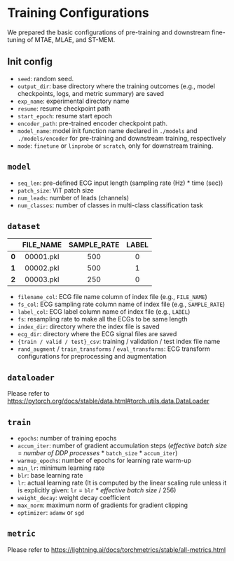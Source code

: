 # Training Configurations

We prepared the basic configurations of pre-training and downstream fine-tuning of MTAE, MLAE, and ST-MEM.


## Init config
- `seed`: random seed.
- `output_dir`: base directory where the training outcomes (e.g., model checkpoints, logs, and metric summary) are saved
- `exp_name`: experimental directory name
- `resume`: resume checkpoint path
- `start_epoch`: resume start epoch
- `encoder_path`: pre-trained encoder checkpoint path.
- `model_name`: model init function name declared in `./models` and `./models/encoder` for pre-training and downstream training, respectively
- `mode`: `finetune` or `linprobe` or `scratch`, only for downstream training.

## `model`
- `seq_len`: pre-defined ECG input length (sampling rate (Hz) * time (sec))
- `patch_size`: ViT patch size
- `num_leads`: number of leads (channels)
- `num_classes`: number of classes in multi-class classification task

## `dataset`
|       | **FILE_NAME** | **SAMPLE_RATE** | **LABEL** |
|:-----:|:-------------:|:---------------:|:---------:|
| **0** |   00001.pkl   |       500       |     0     |
| **1** |   00002.pkl   |       500       |     1     |
| **2** |   00003.pkl   |       250       |     0     |
- `filename_col`: ECG file name column of index file (e.g., `FILE_NAME`)
- `fs_col`: ECG sampling rate column name of index file (e.g., `SAMPLE_RATE`)
- `label_col`: ECG label column name of index file (e.g., `LABEL`)
- `fs`: resampling rate to make all the ECGs to be same length
- `index_dir`: directory where the index file is saved
- `ecg_dir`: directory where the ECG signal files are saved
- `{train / valid / test}_csv`: training / validation / test index file name
- `rand_augment` / `train_transforms` / `eval_transforms`: ECG transform configurations for preprocessing and augmentation

## `dataloader`
Please refer to https://pytorch.org/docs/stable/data.html#torch.utils.data.DataLoader

## `train`
- `epochs`: number of training epochs
- `accum_iter`: number of gradient accumulation steps (_effective batch size_ = _number of DDP processes_ * `batch_size` * `accum_iter`)
- `warmup_epochs`: number of epochs for learning rate warm-up
- `min_lr`: minimum learning rate
- `blr`: base learning rate
- `lr`: actual learning rate (It is computed by the linear scaling rule unless it is explicitly given: `lr` = `blr` * _effective batch size_ / 256)
- `weight_decay`: weight decay coefficient
- `max_norm`: maximum norm of gradients for gradient clipping
- `optimizer`: `adamw` or `sgd`

## `metric`
Please refer to https://lightning.ai/docs/torchmetrics/stable/all-metrics.html
